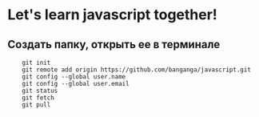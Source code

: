 # Let's learn javascript together!

## Создать папку, открыть ее в терминале
		git init
		git remote add origin https://github.com/banganga/javascript.git
		git config --global user.name
		git config --global user.email
		git status
		git fetch
		git pull

		

